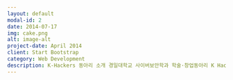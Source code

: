 ```yaml
---
layout: default
modal-id: 2
date: 2014-07-17
img: cake.png
alt: image-alt
project-date: April 2014
client: Start Bootstrap
category: Web Development
description: K-Hackers 동아리 소개 경일대학교 사이버보안학과 학술·창업동아리 K Hackers <p> 저희 동아리는 2016년에 창설되었으며 경일대학교 사이버보안학과에 소속된 전공동아리로 학과 교수님들의 지도하에 </p> <p> 사이버보안을 전공하는 학생들로 구성되어 있으며 대학원 정보보호 연구실과 연계하여 세미나 및 프로젝트 등을 진행하고 있습니다. </p> <p> K Hackers는 열린 마음과 적극적인 선후배 관계를 통해 사이버보안 분야에서는 항상 최고라는 자부심 아래 자기의 적성에 맞는 보안 프로그래밍 언어를 선택하여 공부할 수 있으며 </p> <p> 사이버보안과 관련된 이론적인 부분 뿐 만 아니라 실무에서 필요로 하는 실용적인 내용들을 다룰 수 있는 정보보호 전문인재 양성을 목표로 하고 있습니다. </p> <p> 포렌식(Forensic) 트랙 Memory Volatility를 이용한 메모리 분석 System </p> <p> 삭제된 파일복구/ 파일시스템 분석 Network </p> <p> 네트워크 패킷분석 Language  C언어를 통한 암복호화 툴 개발 </p> <p> Python Volatility 개발 파일 분석 취약점분석(Vulnerability Analysis) 트랙 Assembly </p> <p> 디버거를 통한 패킷 분석 Reversing.kr 문제 분석 Linux / Codegate 문제 분석 Malware / WannaCry의 구조를 분석 </p> <p> Web Vulnerability Owasp 10실습 개발(Development) 트랙 C  포인터 및 구조체 개념정리 악성코드 개발 Web </p> <p>  PHP 웹 서버 구축 / 환경구축 ELK / 데이터 분석 및 시각화 Meachine Learing / 데이터 수집 보안컨설팅(Security  Consulting) 트랙 Hacklation K Hackers 동아리 소개 경일대학교 사이버보안학과 학술·창업동아리 K Hackers </p> <p> 저희 동아리는 2016년에 창설되었으며 경일대학교 사이버보안학과에 소속된 전공동아리로 학과 교수님들의 지도하에  </p> <p> 사이버보안을 전공하는 학생들로 구성되어 있으며 대학원 정보보호 연구실과 연계하여 세미나 및 프로젝트 등을 진행하고 있습니다. </p> <p> K Hackers는 열린 마음과 적극적인 선후배 관계를 통해 사이버보안 분야에서는 항상 최고라는 자부심 아래 자기의 적성에 맞는 보안 프로그래밍 언어를 선택하여 공부할 수 있으며 </p> <p>  사이버보안과 관련된 이론적인 부분 뿐 만 아니라 실무에서 필요로 하는 실용적인 내용들을 다룰 수 있는 정보보호 전문인재 양성을 목표로 하고 있습니다. </p> <p> 포렌식(Forensic) 트랙 Memory Volatility를 이용한 메모리 분석 System  </p> <p> 삭제된 파일복구/ 파일시스템 분석 Network </p> <p> 네트워크 패킷분석 Language  C언어를 통한 암복호화 툴 개발 </p> <p> Python Volatility 개발 파일 분석 취약점분석(Vulnerability Analysis) 트랙 Assembly </p> <p> 디버거를 통한 패킷 분석 Reversing.kr 문제 분석 Linux / Codegate 문제 분석 Malware / WannaCry의 구조를 분석 </p> <p> Web Vulnerability Owasp 10실습 개발(Development) 트랙 C  포인터 및 구조체 개념정리 악성코드 개발 Web </p> <p> PHP 웹 서버 구축 환경구축 ELK 데이터 분석 및 시각화 Meachine Learing / 데이터 수집 보안컨설팅(Security  Consulting) 트랙 Hacklation </p> <p> 네트워크 기반의 모의해킹 Linux CentOS를 통한 서버구축 Certifcate 국가 공인 네트워크 관리사 LPIC 리눅스 국제자격증네트워크 기반의 모의해킹 Linux CentOS를 통한 서버구축 Certifcate </p> <p> 국가 공인 네트워크 관리사  LPIC 리눅스 국제자격증 </p>
---
```

